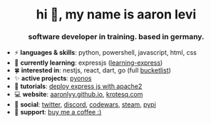 <h1 align="center">hi 💫, my name is aaron levi</h1>
<h3 align="center">software developer in training. based in germany.</h3>


- ⚡ **languages & skills**: python, powershell, javascript, html, css
- 🌱 **currently learning**: expressjs ([learning-express](https://github.com/aaronlyy/learning-express))
- 🍀 **interested in**: nestjs, react, dart, go (full [bucketlist](https://github.com/aaronlyy/bucketlist))
- ✨ **active projects**: [pyonos](https://github.com/aaronlyy/pyonos)
- 🤔 **tutorials**: [deploy express js with apache2](https://github.com/aaronlyy/how-to-deploy-expressjs-with-apache2)
- 💻 **website**: [aaronlyy.github.io](https://aaronlyy.github.io), [krotesq.com](https://krotesq.com)
- 🥑 **social**: [twitter](https://twitter.com/levizepam), [discord](https://discord.gg/MAWuYaRBcY), [codewars](https://www.codewars.com/users/aaronlyy), [steam](https://steamcommunity.com/id/speedkonsum), [pypi](https://pypi.org/user/aaronlyy/)
- 🙏 **support**: [buy me a coffee :)](https://www.buymeacoffee.com/aaronlyy)


<!--- <img align="center">[![My GitHub Stats](https://github-readme-stats.vercel.app/api/?username=aaronlyy&count_private=true&theme=tokyonight&showicons=true)]()</img> --->
<!--- <img align="center" src="https://github-readme-stats.anuraghazra1.vercel.app/api/top-langs/?username=aaronlyy" /> --->
